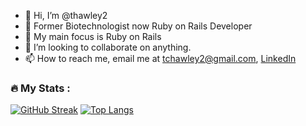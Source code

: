 - 👋 Hi, I’m @thawley2
- 👀 Former Biotechnologist now Ruby on Rails Developer 
- 🌱 My main focus is Ruby on Rails
- 💞️ I’m looking to collaborate on anything.
- 📫 How to reach me, email me at tchawley2@gmail.com, [LinkedIn](https://www.linkedin.com/in/thomas-hawley-901612123/)

<!---
thawley2/thawley2 is a ✨ special ✨ repository because its `README.md` (this file) appears on your GitHub profile.
You can click the Preview link to take a look at your changes.
--->
### :fire: My Stats :
[![GitHub Streak](http://github-readme-streak-stats.herokuapp.com?user=thawley2&theme=dark&background=000000)](https://git.io/streak-stats)
[![Top Langs](https://github-readme-stats.vercel.app/api/top-langs/?username=thawley2&layout=compact&theme=vision-friendly-dark)](https://github.com/anuraghazra/github-readme-stats)
